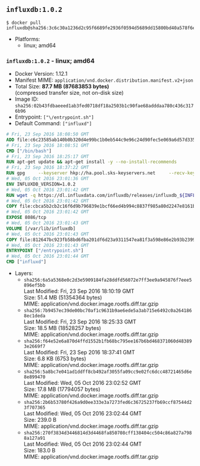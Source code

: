 ## `influxdb:1.0.2`

```console
$ docker pull influxdb@sha256:3c6c30a1236d2c95f6689fe2936f0594d5689dd15800bd40a578f6ef53f7f05a
```

-	Platforms:
	-	linux; amd64

### `influxdb:1.0.2` - linux; amd64

-	Docker Version: 1.12.1
-	Manifest MIME: `application/vnd.docker.distribution.manifest.v2+json`
-	Total Size: **87.7 MB (87683853 bytes)**  
	(compressed transfer size, not on-disk size)
-	Image ID: `sha256:02b43fdbaeeed1ab3fed0718df18a2503b1c90fae68adddaa780c436c3176b96`
-	Entrypoint: `["\/entrypoint.sh"]`
-	Default Command: `["influxd"]`

```dockerfile
# Fri, 23 Sep 2016 18:08:50 GMT
ADD file:c6c23585ab140b0b320d4e99bc1b0eb544c9e96c24d90fec5e069a6d57d335ca in / 
# Fri, 23 Sep 2016 18:08:51 GMT
CMD ["/bin/bash"]
# Fri, 23 Sep 2016 18:25:17 GMT
RUN apt-get update && apt-get install -y --no-install-recommends 		ca-certificates 		curl 		wget 	&& rm -rf /var/lib/apt/lists/*
# Fri, 23 Sep 2016 18:37:22 GMT
RUN gpg     --keyserver hkp://ha.pool.sks-keyservers.net     --recv-keys 05CE15085FC09D18E99EFB22684A14CF2582E0C5
# Wed, 05 Oct 2016 23:01:36 GMT
ENV INFLUXDB_VERSION=1.0.2
# Wed, 05 Oct 2016 23:01:42 GMT
RUN wget -q https://dl.influxdata.com/influxdb/releases/influxdb_${INFLUXDB_VERSION}_amd64.deb.asc &&     wget -q https://dl.influxdata.com/influxdb/releases/influxdb_${INFLUXDB_VERSION}_amd64.deb &&     gpg --batch --verify influxdb_${INFLUXDB_VERSION}_amd64.deb.asc influxdb_${INFLUXDB_VERSION}_amd64.deb &&     dpkg -i influxdb_${INFLUXDB_VERSION}_amd64.deb &&     rm -f influxdb_${INFLUXDB_VERSION}_amd64.deb*
# Wed, 05 Oct 2016 23:01:42 GMT
COPY file:cbca5b2cb2c16f6d9b796839e1bcf66ed4b994c8837f985a80d2247e8161bcc7 in /etc/influxdb/influxdb.conf 
# Wed, 05 Oct 2016 23:01:42 GMT
EXPOSE 8086/tcp
# Wed, 05 Oct 2016 23:01:43 GMT
VOLUME [/var/lib/influxdb]
# Wed, 05 Oct 2016 23:01:43 GMT
COPY file:812647bc923fb58bd6fba201df6d23a9311547ea81f3a598e86e2b93b2399169 in /entrypoint.sh 
# Wed, 05 Oct 2016 23:01:43 GMT
ENTRYPOINT ["/entrypoint.sh"]
# Wed, 05 Oct 2016 23:01:44 GMT
CMD ["influxd"]
```

-	Layers:
	-	`sha256:6a5a5368e0c2d3e5909184fa28ddfd56072e7ff3ee9a945876f7eee5896ef5bb`  
		Last Modified: Fri, 23 Sep 2016 18:10:19 GMT  
		Size: 51.4 MB (51354364 bytes)  
		MIME: application/vnd.docker.image.rootfs.diff.tar.gzip
	-	`sha256:7b9457ec39de00bc70af1c9631b9ae6ede5a3ab715e6492c0a2641868ec1deda`  
		Last Modified: Fri, 23 Sep 2016 18:25:33 GMT  
		Size: 18.5 MB (18528257 bytes)  
		MIME: application/vnd.docker.image.rootfs.diff.tar.gzip
	-	`sha256:f64e52e6a870d4ffd1552b1fb68bc795ee167b6bd468371060d483893e2669f7`  
		Last Modified: Fri, 23 Sep 2016 18:37:41 GMT  
		Size: 6.8 KB (6753 bytes)  
		MIME: application/vnd.docker.image.rootfs.diff.tar.gzip
	-	`sha256:5a8bc7e041ad1ddff8cb492af3055fa09cc9e02fc6dcc48721465d6e8e899470`  
		Last Modified: Wed, 05 Oct 2016 23:02:52 GMT  
		Size: 17.8 MB (17794057 bytes)  
		MIME: application/vnd.docker.image.rootfs.diff.tar.gzip
	-	`sha256:2b6b53780f426a9d0ee333e3a7273fed6c36725237fb69ccf87544d23f707365`  
		Last Modified: Wed, 05 Oct 2016 23:02:44 GMT  
		Size: 239.0 B  
		MIME: application/vnd.docker.image.rootfs.diff.tar.gzip
	-	`sha256:270f3834d3446814d3d4468fa850708cff138404cc504c86a827a7988a127a91`  
		Last Modified: Wed, 05 Oct 2016 23:02:44 GMT  
		Size: 183.0 B  
		MIME: application/vnd.docker.image.rootfs.diff.tar.gzip
